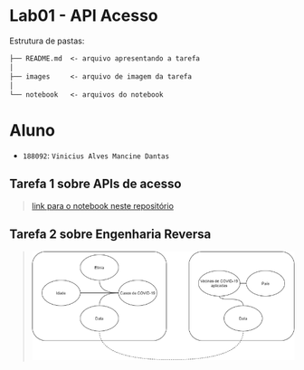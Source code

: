 # Lab01 - API Acesso

Estrutura de pastas:

~~~
├── README.md  <- arquivo apresentando a tarefa
│
├── images     <- arquivo de imagem da tarefa
│
└── notebook   <- arquivos do notebook
~~~

# Aluno
* `188092`: `Vinicius Alves Mancine Dantas`

## Tarefa 1 sobre APIs de acesso
>[link para o notebook neste repositório](notebook/lab01-api.ipynb)

## Tarefa 2 sobre Engenharia Reversa
> ![Diagram de Orquestração](image/lab01-diagram.png)


